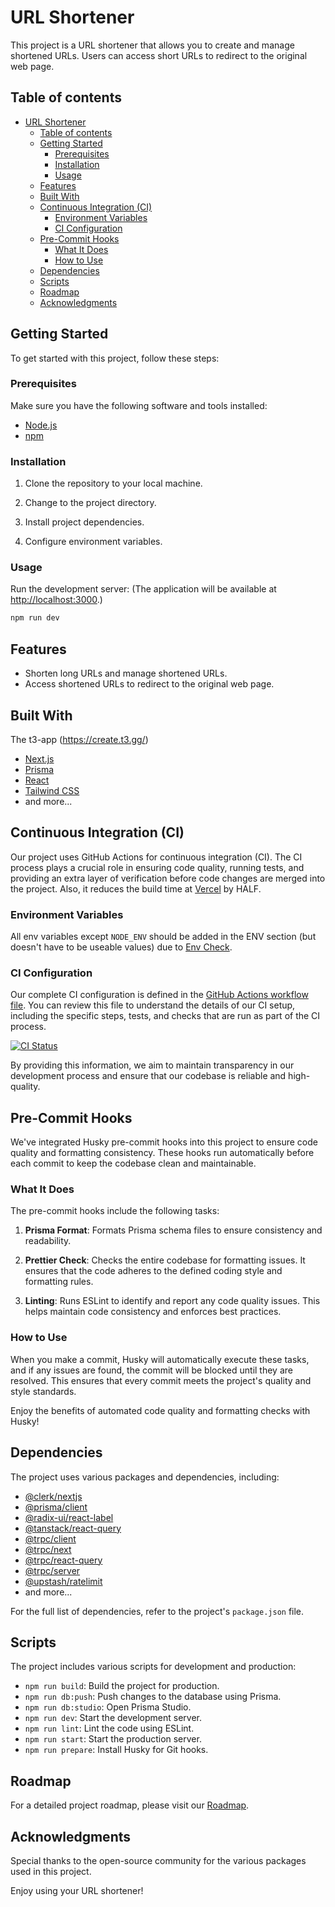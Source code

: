 # URL Shortener

This project is a URL shortener that allows you to create and manage shortened URLs. Users can access short URLs to redirect to the original web page.

## Table of contents

- [URL Shortener](#url-shortener)
  - [Table of contents](#table-of-contents)
  - [Getting Started](#getting-started)
    - [Prerequisites](#prerequisites)
    - [Installation](#installation)
    - [Usage](#usage)
  - [Features](#features)
  - [Built With](#built-with)
  - [Continuous Integration (CI)](#continuous-integration-ci)
    - [Environment Variables](#environment-variables)
    - [CI Configuration](#ci-configuration)
  - [Pre-Commit Hooks](#pre-commit-hooks)
    - [What It Does](#what-it-does)
    - [How to Use](#how-to-use)
  - [Dependencies](#dependencies)
  - [Scripts](#scripts)
  - [Roadmap](#roadmap)
  - [Acknowledgments](#acknowledgments)

## Getting Started

To get started with this project, follow these steps:

### Prerequisites

Make sure you have the following software and tools installed:

- [Node.js](https://nodejs.org/)
- [npm](https://www.npmjs.com/)

### Installation

1. Clone the repository to your local machine.

2. Change to the project directory.

3. Install project dependencies.

4. Configure environment variables.

### Usage

Run the development server:
(The application will be available at <http://localhost:3000>.)

```bash
npm run dev
```

## Features

- Shorten long URLs and manage shortened URLs.
- Access shortened URLs to redirect to the original web page.

## Built With

The t3-app (<https://create.t3.gg/>)

- [Next.js](https://nextjs.org/)
- [Prisma](https://www.prisma.io/)
- [React](https://reactjs.org/)
- [Tailwind CSS](https://tailwindcss.com/)
- and more...

## Continuous Integration (CI)

Our project uses GitHub Actions for continuous integration (CI). The CI process plays a crucial role in ensuring code quality, running tests, and providing an extra layer of verification before code changes are merged into the project.
Also, it reduces the build time at [Vercel](https://vercel.com) by HALF.

### Environment Variables

All env variables except `NODE_ENV` should be added in the ENV section (but doesn't have to be useable values) due to [Env Check](src/env.mjs).

### CI Configuration

Our complete CI configuration is defined in the [GitHub Actions workflow file](.github/workflows/ci.yml). You can review this file to understand the details of our CI setup, including the specific steps, tests, and checks that are run as part of the CI process.

[![CI Status](https://github.com/WayneLai0127/url-shortener/workflows/CI/badge.svg)](https://github.com/WayneLai0127/url-shotener/actions)

By providing this information, we aim to maintain transparency in our development process and ensure that our codebase is reliable and high-quality.

## Pre-Commit Hooks

We've integrated Husky pre-commit hooks into this project to ensure code quality and formatting consistency. These hooks run automatically before each commit to keep the codebase clean and maintainable.

### What It Does

The pre-commit hooks include the following tasks:

1. **Prisma Format**: Formats Prisma schema files to ensure consistency and readability.

2. **Prettier Check**: Checks the entire codebase for formatting issues. It ensures that the code adheres to the defined coding style and formatting rules.

3. **Linting**: Runs ESLint to identify and report any code quality issues. This helps maintain code consistency and enforces best practices.

### How to Use

When you make a commit, Husky will automatically execute these tasks, and if any issues are found, the commit will be blocked until they are resolved. This ensures that every commit meets the project's quality and style standards.

Enjoy the benefits of automated code quality and formatting checks with Husky!

## Dependencies

The project uses various packages and dependencies, including:

- [@clerk/nextjs](https://www.clerk.dev/)
- [@prisma/client](https://www.prisma.io/)
- [@radix-ui/react-label](https://radix-ui.com/)
- [@tanstack/react-query](https://react-query.tanstack.com/)
- [@trpc/client](https://trpc.io/)
- [@trpc/next](https://trpc.io/)
- [@trpc/react-query](https://trpc.io/)
- [@trpc/server](https://trpc.io/)
- [@upstash/ratelimit](https://upstash.com/docs/)
- and more...

For the full list of dependencies, refer to the project's `package.json` file.

## Scripts

The project includes various scripts for development and production:

- `npm run build`: Build the project for production.
- `npm run db:push`: Push changes to the database using Prisma.
- `npm run db:studio`: Open Prisma Studio.
- `npm run dev`: Start the development server.
- `npm run lint`: Lint the code using ESLint.
- `npm run start`: Start the production server.
- `npm run prepare`: Install Husky for Git hooks.

## Roadmap

For a detailed project roadmap, please visit our [Roadmap](https://zip-url.vercel.app/roadmap).

## Acknowledgments

Special thanks to the open-source community for the various packages used in this project.

Enjoy using your URL shortener!
